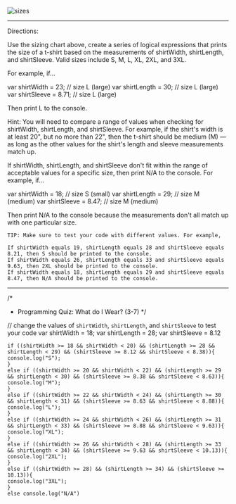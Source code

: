 ![sizes](https://d17h27t6h515a5.cloudfront.net/topher/2016/December/5852beb9_tshirt-guide/tshirt-guide.png)
*************************************************************************************************************************************
Directions:

Use the sizing chart above, create a series of logical expressions that prints the size of a t-shirt based on the measurements of shirtWidth, shirtLength, and shirtSleeve. Valid sizes include S, M, L, XL, 2XL, and 3XL.

For example, if...

var shirtWidth = 23; // size L (large)
var shirtLength = 30; // size L (large)
var shirtSleeve = 8.71; // size L (large)

Then print L to the console.

Hint: You will need to compare a range of values when checking for shirtWidth, shirtLength, and shirtSleeve. For example, if the shirt's width is at least 20", but no more than 22", then the t-shirt should be medium (M) — as long as the other values for the shirt's length and sleeve measurements match up.

If shirtWidth, shirtLength, and shirtSleeve don't fit within the range of acceptable values for a specific size, then print N/A to the console. For example, if...

var shirtWidth = 18; // size S (small)
var shirtLength = 29; // size M (medium)
var shirtSleeve = 8.47; // size M (medium)

Then print N/A to the console because the measurements don't all match up with one particular size.

    TIP: Make sure to test your code with different values. For example,

    If shirtWidth equals 19, shirtLength equals 28 and shirtSleeve equals 8.21, then S should be printed to the console.
    If shirtWidth equals 26, shirtLength equals 33 and shirtSleeve equals 9.63, then 2XL should be printed to the console.
    If shirtWidth equals 18, shirtLength equals 29 and shirtSleeve equals 8.47, then N/A should be printed to the console.
*******************************************************************************************************************************
/*
 * Programming Quiz: What do I Wear? (3-7)
 */

// change the values of `shirtWidth`, `shirtLength`, and `shirtSleeve` to test your code
var shirtWidth = 18;
var shirtLength = 28;
var shirtSleeve = 8.12

```
if ((shirtWidth >= 18 && shirtWidth < 20) && (shirtLength >= 28 && shirtLength < 29) && (shirtSleeve >= 8.12 && shirtSleeve < 8.38)){
console.log("S");
}
else if ((shirtWidth >= 20 && shirtWidth < 22) && (shirtLength >= 29 && shirtLength < 30) && (shirtSleeve >= 8.38 && shirtSleeve < 8.63)){
console.log("M");
}
else if ((shirtWidth >= 22 && shirtWidth < 24) && (shirtLength >= 30 && shirtLength < 31) && (shirtSleeve >= 8.63 && shirtSleeve < 8.88)){
console.log("L");
}
else if ((shirtWidth >= 24 && shirtWidth < 26) && (shirtLength >= 31 && shirtLength < 33) && (shirtSleeve >= 8.88 && shirtSleeve < 9.63)){
console.log("XL");
}
else if ((shirtWidth >= 26 && shirtWidth < 28) && (shirtLength >= 33 && shirtLength < 34) && (shirtSleeve >= 9.63 && shirtSleeve < 10.13)){
console.log("2XL");
}
else if ((shirtWidth >= 28) && (shirtLength >= 34) && (shirtSleeve >= 10.13)){
console.log("3XL");
}
else console.log("N/A")
```
